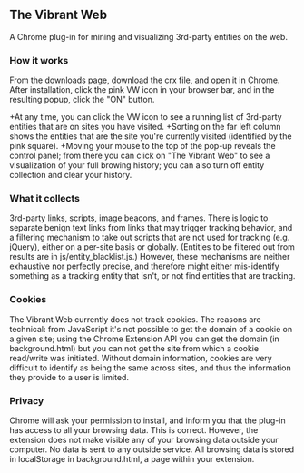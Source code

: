 ## The Vibrant Web

A Chrome plug-in for mining and visualizing 3rd-party entities on the web.

### How it works
From the downloads page, download the crx file, and open it in Chrome.
After installation, click the pink VW icon in your browser bar, and in the resulting popup, click the "ON" button.

+At any time, you can click the VW icon to see a running list of 3rd-party entities that are on sites you have visited. 
+Sorting on the far left column shows the entities that are the site you're currently visited (identified by the pink square).
+Moving your mouse to the top of the pop-up reveals the control panel; from there you can click on "The Vibrant Web" to see a visualization of your full browing history; you can
also turn off entity collection and clear your history.

### What it collects
3rd-party links, scripts, image beacons, and frames. There is logic to separate benign text links from links that may trigger tracking behavior, and a filtering mechanism
to take out scripts that are not used for tracking (e.g. jQuery), either on a per-site basis or globally. (Entities to be filtered out from results are 
in js/entity_blacklist.js.) However, these mechanisms are neither exhaustive nor perfectly precise, and therefore might either mis-identify something as a tracking entity that isn't, or not find
entities that are tracking.

### Cookies
The Vibrant Web currently does not track cookies. The reasons are technical: from JavaScript it's not possible to get the domain of a cookie on a given site; using the
Chrome Extension API you can get the domain (in background.html) but you can not get the site from which a cookie read/write was initiated. Without domain information, cookies
are very difficult to identify as being the same across sites, and thus the information they provide to a user is limited.

### Privacy
Chrome will ask your permission to install, and inform you that the plug-in has access to all your browsing data.  This is correct.
However, the extension does not make visible any of your browsing data outside your computer.  No data is sent to any outside service.  All browsing data is stored in localStorage in background.html, a page within your extension.

